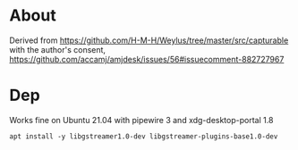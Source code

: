 # About

Derived from https://github.com/H-M-H/Weylus/tree/master/src/capturable with the author's consent, https://github.com/accamj/amjdesk/issues/56#issuecomment-882727967 

# Dep

Works fine on Ubuntu 21.04 with pipewire 3 and xdg-desktop-portal 1.8

`
apt install -y libgstreamer1.0-dev libgstreamer-plugins-base1.0-dev
`
